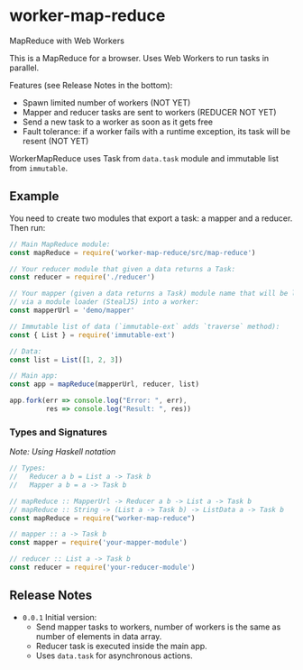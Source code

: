 # worker-map-reduce
MapReduce with Web Workers

This is a MapReduce for a browser. Uses Web Workers to run tasks in parallel.

Features (see Release Notes in the bottom):
- Spawn limited number of workers (NOT YET)
- Mapper and reducer tasks are sent to workers (REDUCER NOT YET)
- Send a new task to a worker as soon as it gets free
- Fault tolerance: if a worker fails with a runtime exception, its task will be resent (NOT YET)

WorkerMapReduce uses Task from `data.task` module and immutable list from `immutable`.

## Example

You need to create two modules that export a task: a mapper and a reducer. Then run:
```js
// Main MapReduce module:
const mapReduce = require('worker-map-reduce/src/map-reduce')

// Your reducer module that given a data returns a Task:
const reducer = require('./reducer')

// Your mapper (given a data returns a Task) module name that will be loaded
// via a module loader (StealJS) into a worker:
const mapperUrl = 'demo/mapper'

// Immutable list of data (`immutable-ext` adds `traverse` method):
const { List } = require('immutable-ext')

// Data:
const list = List([1, 2, 3])

// Main app:
const app = mapReduce(mapperUrl, reducer, list)

app.fork(err => console.log("Error: ", err),
         res => console.log("Result: ", res))

```

### Types and Signatures

_Note: Using Haskell notation_
```js
// Types:
//   Reducer a b = List a -> Task b
//   Mapper a b = a -> Task b

// mapReduce :: MapperUrl -> Reducer a b -> List a -> Task b
// mapReduce :: String -> (List a -> Task b) -> ListData a -> Task b
const mapReduce = require("worker-map-reduce")

// mapper :: a -> Task b
const mapper = require('your-mapper-module')

// reducer :: List a -> Task b
const reducer = require('your-reducer-module')
```


## Release Notes
- `0.0.1` Initial version:
  - Send mapper tasks to workers, number of workers is the same as number of elements in data array.
  - Reducer task is executed inside the main app.
  - Uses `data.task` for asynchronous actions.